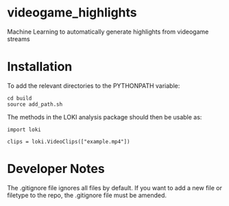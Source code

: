 # videogame_highlights
Machine Learning to automatically generate highlights from videogame streams

Installation
============

To add the relevant directories to the PYTHONPATH variable:

```
cd build
source add_path.sh
```

The methods in the LOKI analysis package should then be usable as:

```
import loki

clips = loki.VideoClips(["example.mp4"])
```

Developer Notes
===============
The .gitignore file ignores all files by default. If you want to add a
new file or filetype to the repo, the .gitignore file must be amended.
